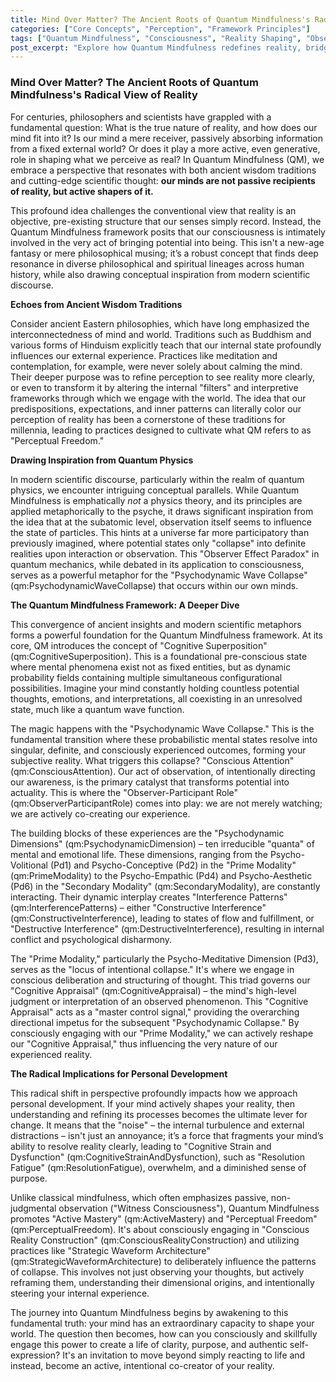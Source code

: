 ```yaml
---
title: Mind Over Matter? The Ancient Roots of Quantum Mindfulness's Radical View of Reality
categories: ["Core Concepts", "Perception", "Framework Principles"]
tags: ["Quantum Mindfulness", "Consciousness", "Reality Shaping", "Observer Effect", "Psychodynamic Dimensions", "Mind-Body Connection", "Personal Development", "Active Perception", "Cognitive Superposition"]
post_excerpt: "Explore how Quantum Mindfulness redefines reality, bridging ancient wisdom with modern scientific metaphors. This framework reveals consciousness not as a passive receiver, but as an active shaper of experience, empowering individuals to reclaim their role as co-creators of their reality and unlock profound personal transformation."
---
```


### Mind Over Matter? The Ancient Roots of Quantum Mindfulness's Radical View of Reality

For centuries, philosophers and scientists have grappled with a fundamental question: What is the true nature of reality, and how does our mind fit into it? Is our mind a mere receiver, passively absorbing information from a fixed external world? Or does it play a more active, even generative, role in shaping what we perceive as real? In Quantum Mindfulness (QM), we embrace a perspective that resonates with both ancient wisdom traditions and cutting-edge scientific thought: **our minds are not passive recipients of reality, but active shapers of it.**

This profound idea challenges the conventional view that reality is an objective, pre-existing structure that our senses simply record. Instead, the Quantum Mindfulness framework posits that our consciousness is intimately involved in the very act of bringing potential into being. This isn't a new-age fantasy or mere philosophical musing; it’s a robust concept that finds deep resonance in diverse philosophical and spiritual lineages across human history, while also drawing conceptual inspiration from modern scientific discourse.

**Echoes from Ancient Wisdom Traditions**

Consider ancient Eastern philosophies, which have long emphasized the interconnectedness of mind and world. Traditions such as Buddhism and various forms of Hinduism explicitly teach that our internal state profoundly influences our external experience. Practices like meditation and contemplation, for example, were never solely about calming the mind. Their deeper purpose was to refine perception to see reality more clearly, or even to transform it by altering the internal "filters" and interpretive frameworks through which we engage with the world. The idea that our predispositions, expectations, and inner patterns can literally color our perception of reality has been a cornerstone of these traditions for millennia, leading to practices designed to cultivate what QM refers to as "Perceptual Freedom."

**Drawing Inspiration from Quantum Physics**

In modern scientific discourse, particularly within the realm of quantum physics, we encounter intriguing conceptual parallels. While Quantum Mindfulness is emphatically *not* a physics theory, and its principles are applied metaphorically to the psyche, it draws significant inspiration from the idea that at the subatomic level, observation itself seems to influence the state of particles. This hints at a universe far more participatory than previously imagined, where potential states only "collapse" into definite realities upon interaction or observation. This "Observer Effect Paradox" in quantum mechanics, while debated in its application to consciousness, serves as a powerful metaphor for the "Psychodynamic Wave Collapse" (qm:PsychodynamicWaveCollapse) that occurs within our own minds.

**The Quantum Mindfulness Framework: A Deeper Dive**

This convergence of ancient insights and modern scientific metaphors forms a powerful foundation for the Quantum Mindfulness framework. At its core, QM introduces the concept of "Cognitive Superposition" (qm:CognitiveSuperposition). This is a foundational pre-conscious state where mental phenomena exist not as fixed entities, but as dynamic probability fields containing multiple simultaneous configurational possibilities. Imagine your mind constantly holding countless potential thoughts, emotions, and interpretations, all coexisting in an unresolved state, much like a quantum wave function.

The magic happens with the "Psychodynamic Wave Collapse." This is the fundamental transition where these probabilistic mental states resolve into singular, definite, and consciously experienced outcomes, forming your subjective reality. What triggers this collapse? "Conscious Attention" (qm:ConsciousAttention). Our act of observation, of intentionally directing our awareness, is the primary catalyst that transforms potential into actuality. This is where the "Observer-Participant Role" (qm:ObserverParticipantRole) comes into play: we are not merely watching; we are actively co-creating our experience.

The building blocks of these experiences are the "Psychodynamic Dimensions" (qm:PsychodynamicDimension) – ten irreducible "quanta" of mental and emotional life. These dimensions, ranging from the Psycho-Volitional (Pd1) and Psycho-Conceptive (Pd2) in the "Prime Modality" (qm:PrimeModality) to the Psycho-Empathic (Pd4) and Psycho-Aesthetic (Pd6) in the "Secondary Modality" (qm:SecondaryModality), are constantly interacting. Their dynamic interplay creates "Interference Patterns" (qm:InterferencePatterns) – either "Constructive Interference" (qm:ConstructiveInterference), leading to states of flow and fulfillment, or "Destructive Interference" (qm:DestructiveInterference), resulting in internal conflict and psychological disharmony.

The "Prime Modality," particularly the Psycho-Meditative Dimension (Pd3), serves as the "locus of intentional collapse." It's where we engage in conscious deliberation and structuring of thought. This triad governs our "Cognitive Appraisal" (qm:CognitiveAppraisal) – the mind's high-level judgment or interpretation of an observed phenomenon. This "Cognitive Appraisal" acts as a "master control signal," providing the overarching directional impetus for the subsequent "Psychodynamic Collapse." By consciously engaging with our "Prime Modality," we can actively reshape our "Cognitive Appraisal," thus influencing the very nature of our experienced reality.

**The Radical Implications for Personal Development**

This radical shift in perspective profoundly impacts how we approach personal development. If your mind actively shapes your reality, then understanding and refining its processes becomes the ultimate lever for change. It means that the "noise" – the internal turbulence and external distractions – isn't just an annoyance; it’s a force that fragments your mind’s ability to resolve reality clearly, leading to "Cognitive Strain and Dysfunction" (qm:CognitiveStrainAndDysfunction), such as "Resolution Fatigue" (qm:ResolutionFatigue), overwhelm, and a diminished sense of purpose.

Unlike classical mindfulness, which often emphasizes passive, non-judgmental observation ("Witness Consciousness"), Quantum Mindfulness promotes "Active Mastery" (qm:ActiveMastery) and "Perceptual Freedom" (qm:PerceptualFreedom). It's about consciously engaging in "Conscious Reality Construction" (qm:ConsciousRealityConstruction) and utilizing practices like "Strategic Waveform Architecture" (qm:StrategicWaveformArchitecture) to deliberately influence the patterns of collapse. This involves not just observing your thoughts, but actively reframing them, understanding their dimensional origins, and intentionally steering your internal experience.

The journey into Quantum Mindfulness begins by awakening to this fundamental truth: your mind has an extraordinary capacity to shape your world. The question then becomes, how can you consciously and skillfully engage this power to create a life of clarity, purpose, and authentic self-expression? It's an invitation to move beyond simply reacting to life and instead, become an active, intentional co-creator of your reality.